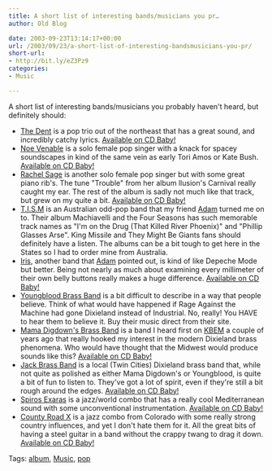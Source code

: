```yaml
---
title: A short list of interesting bands/musicians you pr…
author: Old Blog

date: 2003-09-23T13:14:17+00:00
url: /2003/09/23/a-short-list-of-interesting-bandsmusicians-you-pr/
short-url:
- http://bit.ly/eZ3Pz9
categories:
- Music

---
```

<div class='microid-http+http:sha1:7eae2140d68ac35b04d3e2bc8920fd5ee2a6d5ee'>

A short list of interesting bands/musicians you probably haven't heard, but definitely should:


<ul>
<li>
<a href="http://www.dentmusic.com/">The Dent</a> is a pop trio out of the northeast that has a great sound, and incredibly catchy lyrics. <a href="http://www.cdbaby.com/cd/dent2">Available on CD Baby!</a>
</li>
<li>
<a href="http://www.noevenable.com/">Noe Venable</a> is a solo female pop singer with a knack for spacey soundscapes in kind of the same vein as early Tori Amos or Kate Bush. <a href="http://www.cdbaby.com/cd/noevenable">Available on CD Baby!</a>
</li>
<li>
<a href="http://members.bellatlantic.net/~vze2mqkc/Index.html">Rachel Sage</a> is another solo female pop singer but with some great piano rib's. The tune "Trouble" from her album llusion's Carnival really caught my ear. The rest of the album is sadly not much like that track, but grew on my quite a bit. <a href="http://www.cdbaby.com/cd/sage4">Available on CD Baby!</a>
</li>
<li>
<a href="http://www.tism.com.au/">T.I.S.M</a> is an Australian odd-pop band that my friend <a href="http://kooyer.com">Adam</a> turned me on to. Their album Machiavelli and the Four Seasons has such memorable track names as "I'm on the Drug (That Killed River Phoenix)" and "Phillip Glasses Arse". King Missile and They Might Be Giants fans should definitely have a listen. The albums can be a bit tough to get here in the States so I had to order mine from Australia.
</li>
<li>
<a href="http://www.irismusic.com/main.html">Iris</a>, another band that <a href="http://www.kooyer.com">Adam</a> pointed out, is kind of like Depeche Mode but better. Being not nearly as much about examining every millimeter of their own belly buttons really makes a huge difference. <a href="http://www.cdbaby.com/cd/iris">Available on CD Baby!</a>
</li>
<li>
<a href="http://www.youngbloodbrassband.com">Youngblood Brass Band</a> is a bit difficult to describe in a way that people believe. Think of what would have happened if Rage Against the Machine had gone Dixieland instead of Industrial. No, really! You HAVE to hear them to believe it. Buy their music direct from their site.
</li>
<li>
<a href="http://www.mamadigdown.com/">Mama Digdown's Brass Band</a> is a band I heard first on <a href="http://www.jazz88fm.com">KBEM</a> a couple of years ago that really hooked my interest in the modern Dixieland brass phenomena. Who would have thought that the Midwest would produce sounds like this? <a href="http://www.cdbaby.com/cd/mamadigdown3">Available on CD Baby!</a>
</li>
<li>
<a href="">Jack Brass Band</a> is a local (Twin Cities) Dixieland brass band that, while not quite as polished as either Mama Digdown's or Youngblood, is quite a bit of fun to listen to. They've got a lot of spirit, even if they're still a bit rough around the edges. <a href="http://www.cdbaby.com/cd/jackbrassband">Available on CD Baby!</a>
</li>
<li>
<a href="http://www.rhythmsoftheglobe.com/gr/mu_ar_spiros.html">Spiros Exaras</a> is a jazz/world combo that has a really cool Mediterranean sound with some unconventional instrumentation. <a href="http://www.cdbaby.com/cd/spirosexaras">Available on CD Baby!</a>
</li>
<li>
<a href="http://countyroadx.com/">County Road X</a> is a jazz combo from Colorado with some really strong country influences, and yet I don't hate them for it. All the great bits of having a steel guitar in a band without the crappy twang to drag it down. <a href="http://www.cdbaby.com/cd/countyroadx">Available on CD Baby!</a>
</li>
</ul>
</div>

<div class="st-post-tags">
Tags: <a href="http://www.cavort.org/tag/album/" title="album" rel="tag">album</a>, <a href="http://www.cavort.org/tag/music/" title="Music" rel="tag">Music</a>, <a href="http://www.cavort.org/tag/pop/" title="pop" rel="tag">pop</a><br />
</div>